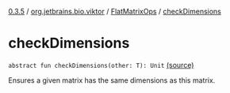 [0.3.5](../../index.md) / [org.jetbrains.bio.viktor](../index.md) / [FlatMatrixOps](index.md) / [checkDimensions](.)

# checkDimensions

`abstract fun checkDimensions(other: T): Unit` [(source)](https://github.com/JetBrains-Research/viktor/blob/0.3.5/src/main/kotlin/org/jetbrains/bio/viktor/StridedMatrix.kt#L78)

Ensures a given matrix has the same dimensions as this matrix.

